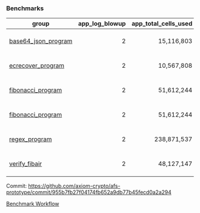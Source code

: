 ### Benchmarks
| group | app_log_blowup | app_total_cells_used | app_total_cycles | app_total_proof_time_ms | leaf_log_blowup | leaf_total_cells_used | leaf_total_cycles | leaf_total_proof_time_ms | max_segment_length | instance | alloc |
|---|---|---|---|---|---|---|---|---|---|---|---|
| [ base64_json_program ](https://github.com/axiom-crypto/afs-prototype/blob/gh-pages/benchmarks-pr/1002/individual/base64_json-955b7fb27f04174fb652a9db77b45fecd0a2a294.md) | <div style='text-align: right'> 2 </div>  | <div style='text-align: right'> 15,116,803 </div>  | <div style='text-align: right'> 217,347 </div>  | <span style='color: red'>(+16.0 [+0.8%])</span><div style='text-align: right'> 1,937.0 </div>  | <div style='text-align: right'> 2 </div>  | <div style='text-align: right'> 294,971,199 </div>  | <div style='text-align: right'> 6,787,128 </div>  | <div style='text-align: right'> 26,332.0 </div>  | 1048476 | 64cpu-linux-arm64 | mimalloc |
| [ ecrecover_program ](https://github.com/axiom-crypto/afs-prototype/blob/gh-pages/benchmarks-pr/1002/individual/ecrecover-955b7fb27f04174fb652a9db77b45fecd0a2a294.md) | <div style='text-align: right'> 2 </div>  | <div style='text-align: right'> 10,567,808 </div>  | <div style='text-align: right'> 106,444 </div>  | <span style='color: red'>(+286.0 [+16.0%])</span><div style='text-align: right'> 2,074.0 </div>  | <div style='text-align: right'> - </div>  | <div style='text-align: right'> - </div>  | <div style='text-align: right'> - </div>  | <div style='text-align: right'> - </div>  | 1048476 | 64cpu-linux-arm64 | mimalloc |
| [ fibonacci_program ](https://github.com/axiom-crypto/afs-prototype/blob/gh-pages/benchmarks-pr/1002/individual/fibonacci-955b7fb27f04174fb652a9db77b45fecd0a2a294.md) | <div style='text-align: right'> 2 </div>  | <div style='text-align: right'> 51,612,244 </div>  | <div style='text-align: right'> 1,500,137 </div>  | <span style='color: red'>(+7.0 [+0.1%])</span><div style='text-align: right'> 5,173.0 </div>  | <div style='text-align: right'> 2 </div>  | <div style='text-align: right'> 144,233,153 </div>  | <div style='text-align: right'> 3,520,045 </div>  | <div style='text-align: right'> 13,038.0 </div>  | 1048476 | 64cpu-linux-arm64 | mimalloc |
| [ fibonacci_program ](https://github.com/axiom-crypto/afs-prototype/blob/gh-pages/benchmarks-pr/1002/individual/fibonacci-955b7fb27f04174fb652a9db77b45fecd0a2a294.md) | <div style='text-align: right'> 2 </div>  | <div style='text-align: right'> 51,612,244 </div>  | <div style='text-align: right'> 1,500,137 </div>  | <span style='color: red'>(+7.0 [+0.1%])</span><div style='text-align: right'> 5,173.0 </div>  | <div style='text-align: right'> 2 </div>  | <div style='text-align: right'> 144,233,153 </div>  | <div style='text-align: right'> 3,520,045 </div>  | <div style='text-align: right'> 13,038.0 </div>  | 1048476 | 64cpu-linux-arm64 | mimalloc |
| [ regex_program ](https://github.com/axiom-crypto/afs-prototype/blob/gh-pages/benchmarks-pr/1002/individual/regex-955b7fb27f04174fb652a9db77b45fecd0a2a294.md) | <div style='text-align: right'> 2 </div>  | <div style='text-align: right'> 238,871,537 </div>  | <div style='text-align: right'> 4,190,904 </div>  | <span style='color: green'>(-148.0 [-0.9%])</span><div style='text-align: right'> 16,396.0 </div>  | <div style='text-align: right'> 2 </div>  | <div style='text-align: right'> 315,432,457 </div>  | <div style='text-align: right'> 7,320,632 </div>  | <div style='text-align: right'> 25,641.0 </div>  | 1048476 | 64cpu-linux-arm64 | mimalloc |
| [ verify_fibair ](https://github.com/axiom-crypto/afs-prototype/blob/gh-pages/benchmarks-pr/1002/individual/verify_fibair-955b7fb27f04174fb652a9db77b45fecd0a2a294.md) | <div style='text-align: right'> 2 </div>  | <div style='text-align: right'> 48,127,147 </div>  | <div style='text-align: right'> 198,582 </div>  | <span style='color: green'>(-41.0 [-1.4%])</span><div style='text-align: right'> 2,925.0 </div>  | <div style='text-align: right'> - </div>  | <div style='text-align: right'> - </div>  | <div style='text-align: right'> - </div>  | <div style='text-align: right'> - </div>  | 1048476 | 64cpu-linux-arm64 | mimalloc |


Commit: https://github.com/axiom-crypto/afs-prototype/commit/955b7fb27f04174fb652a9db77b45fecd0a2a294

[Benchmark Workflow](https://github.com/axiom-crypto/afs-prototype/actions/runs/12288504336)
